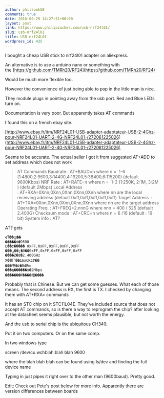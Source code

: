 ```yaml
---
author: philzook58
comments: true
date: 2016-06-29 14:27:51+00:00
layout: post
link: https://www.philipzucker.com/usb-nrf24l01/
slug: usb-nrf24l01
title: USB nrf24L01
wordpress_id: 435
---
```


I bought a cheap USB stick to nrf24l01 adapter on aliexpress.

An alternative is to use a arduino nano or something with the [https://github.com/TMRh20/RF24](https://github.com/TMRh20/RF24)

Would be much more flexible too.

However the convenience of just being able to pop in the little man is nice.

They module plugs in pointing away from the usb port. Red and Blue LEDs turn on.

Documentation is very poor. But apparently takes AT commands

I found this on a french ebay site.

[http://www.ebay.fr/itm/NRF24L01-USB-adapter-adaptateur-USB-2-4Ghz-pour-NRF24L01-UART-2-4G-NRF24L01-/272081225026](http://www.ebay.fr/itm/NRF24L01-USB-adapter-adaptateur-USB-2-4Ghz-pour-NRF24L01-UART-2-4G-NRF24L01-/272081225026)

Seems to be accurate. The actual seller I got it from suggested AT+ADD to set address which does not work


<blockquote>AT Commands
Baudrate : AT+BAUD=n where n =  1-6 (1:4800,2:9600,3:14400,4:19200,5:38400,6:115200) (default 9600Kbps)
NRF Rate : AT+RATE=n where n =  1-3 (1:250K, 2:1M, 3:2M ) (default 2Mbps)
Local Address : AT+RXA=0Xnn,0Xnn,0Xnn,0Xnn,0Xnn where nn are the local receiving address (default 0xff,0xff,0xff,0xff,0xff)
Target Address  : AT+TXA=0Xnn,0Xnn,0Xnn,0Xnn,0Xnn where nn are the target address
Operating Freq. : AT+FREQ=2.nnnG where nnn = 400 / 525 (default 2.400G)
Checksum mode : AT+CRC=n where n = 8 /16 (default : 16 bit)
System info : AT?</blockquote>


AT? gets

    
    ϵͳ��Ϣ��
    �����ʣ�9600
    Ŀ��Է���ַ�� 0xFF,0xFF,0xFF,0xFF,0xFF
    ���ؽ��յ�ַ0��0xFF,0xFF,0xFF,0xFF,0xFF
    ����Ƶ�ʣ�2.400GHz
    У�鷽ʽ��16λCRCУ��
    ���书�ʣ�0dBm
    ���д������ʣ�2Mbps
    �������Ŵ����棺����
    


Probably that is Chinese. But we can get some guesses. What each of those means. The second address is RX, the first is TX. I checked by changing them with AT+RXA= commands

It has an STC chip on it STC11L04E. They've included source that does not accept AT commands, so is there a way to reprogram the chip? after looking at the datasheet seems plausible, but not worth the energy.

And the usb to serial chip is the ubiquitous CH340.

Put it on two computers. Or on the same comp.

In two windows type

screen /dev/cu.wchblah blah blah 9600

where the blah blah blah can be found using ls/dev and finding the full device name

Typing in just pipes it right over to the other man (9600baud). Pretty good.

Edit: Check out Pete's post below for more info. Apparently there are version differences between boards


